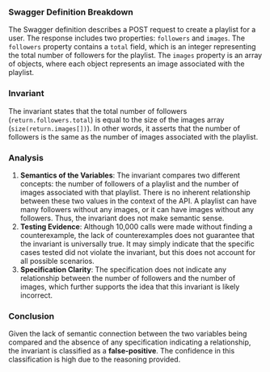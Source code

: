 ### Swagger Definition Breakdown
The Swagger definition describes a POST request to create a playlist for a user. The response includes two properties: `followers` and `images`. The `followers` property contains a `total` field, which is an integer representing the total number of followers for the playlist. The `images` property is an array of objects, where each object represents an image associated with the playlist.

### Invariant
The invariant states that the total number of followers (`return.followers.total`) is equal to the size of the images array (`size(return.images[])`). In other words, it asserts that the number of followers is the same as the number of images associated with the playlist.

### Analysis
1. **Semantics of the Variables**: The invariant compares two different concepts: the number of followers of a playlist and the number of images associated with that playlist. There is no inherent relationship between these two values in the context of the API. A playlist can have many followers without any images, or it can have images without any followers. Thus, the invariant does not make semantic sense.
2. **Testing Evidence**: Although 10,000 calls were made without finding a counterexample, the lack of counterexamples does not guarantee that the invariant is universally true. It may simply indicate that the specific cases tested did not violate the invariant, but this does not account for all possible scenarios.
3. **Specification Clarity**: The specification does not indicate any relationship between the number of followers and the number of images, which further supports the idea that this invariant is likely incorrect.

### Conclusion
Given the lack of semantic connection between the two variables being compared and the absence of any specification indicating a relationship, the invariant is classified as a **false-positive**. The confidence in this classification is high due to the reasoning provided.
